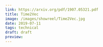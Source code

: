```yaml
---
link: https://arxiv.org/pdf/1907.05321.pdf
title: Time2Vec
image: /images/showreel/Time2Vec.jpg
date: 2019-07-11
tags: technical
draft: draft
preview:
---
```




